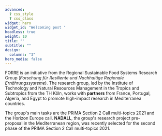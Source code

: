 ```yaml
---
advanced:
  ? css_style
  ? css_class
widget: hero
widget_id: "Welcoming post "
headless: true
weight: 10
title: ""
subtitle: ""
design:
  columns: "3"
hero_media: false
---
```

FORRE is an initiative from the Regional Sustainable Food Systems Research Group (*Forschung für Resiliente und Nachhaltige Regionale Ernährungssysteme*). The research group, led by the Institute of Technology and Natural Resources Management in the Tropics and Subtropics from the TH Köln, works with **partners** from France, Portugal, Algeria, and Egypt to promote high-impact research in Mediterranea countries.  

The group's main tasks are the PRIMA Section 2 Call multi-topics 2021 and the Horizon Europe call. **NADALL**, the group's research project pre-proposal in the Mediterranean region, was recently selected for the second phase of the PRIMA Section 2 Call multi-topics 2021. 
